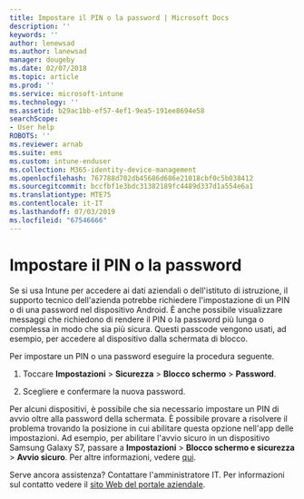 ```yaml
---
title: Impostare il PIN o la password | Microsoft Docs
description: ''
keywords: ''
author: lenewsad
ms.author: lanewsad
manager: dougeby
ms.date: 02/07/2018
ms.topic: article
ms.prod: ''
ms.service: microsoft-intune
ms.technology: ''
ms.assetid: b29ac1bb-ef57-4ef1-9ea5-191ee8694e58
searchScope:
- User help
ROBOTS: ''
ms.reviewer: arnab
ms.suite: ems
ms.custom: intune-enduser
ms.collection: M365-identity-device-management
ms.openlocfilehash: 767788d702db45686d686e21018cbf0c5b038412
ms.sourcegitcommit: bccfbf1e3bdc31382189fc4489d337d1a554e6a1
ms.translationtype: MTE75
ms.contentlocale: it-IT
ms.lasthandoff: 07/03/2019
ms.locfileid: "67546666"
---
```

# <a name="set-your-pin-or-password"></a>Impostare il PIN o la password

Se si usa Intune per accedere ai dati aziendali o dell'istituto di istruzione, il supporto tecnico dell'azienda potrebbe richiedere l'impostazione di un PIN o di una password nel dispositivo Android. È anche possibile visualizzare messaggi che richiedono di rendere il PIN o la password più lunga o complessa in modo che sia più sicura. Questi passcode vengono usati, ad esempio, per accedere al dispositivo dalla schermata di blocco.

Per impostare un PIN o una password eseguire la procedura seguente.

1. Toccare **Impostazioni** > **Sicurezza** > **Blocco schermo** > **Password**.

2. Scegliere e confermare la nuova password.

Per alcuni dispositivi, è possibile che sia necessario impostare un PIN di avvio oltre alla password della schermata. È possibile provare a risolvere il problema trovando la posizione in cui abilitare questa opzione nell'app delle impostazioni. Ad esempio, per abilitare l'avvio sicuro in un dispositivo Samsung Galaxy S7, passare a **Impostazioni** > **Blocco schermo e sicurezza** > **Avvio sicuro**. Per altre informazioni, vedere [qui](/intune-user-help/your-device-appears-encrypted-but-cp-says-otherwise-android). 

Serve ancora assistenza? Contattare l'amministratore IT. Per informazioni sul contatto vedere il [sito Web del portale aziendale](https://go.microsoft.com/fwlink/?linkid=2010980).
